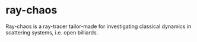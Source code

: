 # ray-chaos

Ray-chaos is a ray-tracer tailor-made for investigating classical dynamics in scattering systems, i.e. open billiards.
